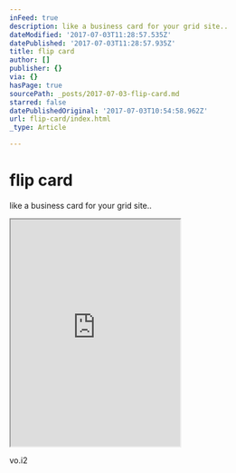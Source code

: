 ```yaml
---
inFeed: true
description: like a business card for your grid site..
dateModified: '2017-07-03T11:28:57.535Z'
datePublished: '2017-07-03T11:28:57.935Z'
title: flip card
author: []
publisher: {}
via: {}
hasPage: true
sourcePath: _posts/2017-07-03-flip-card.md
starred: false
datePublishedOriginal: '2017-07-03T10:54:58.962Z'
url: flip-card/index.html
_type: Article

---
```

# flip card

like a business card for your grid site..

<iframe src="https://the-grid.github.io/ed-userhtml/?g=eJyVVt1u2jAUvi5PYVFNpVITAildGyiatNu9wC4d2yRWndizDXRMe_cdOwkkKYRVCGKfP5_vnO84rIz9Ldh6FG4EVwGRpcW8ZBr9GSEU7Fn6xm2gmDaKEct3LEGzKIqWTlnIwwWNPC8_IxzdpFJTphMUqXdkpOAU3RJClqO_oOvllORyB5l5KcR6QAiC9mzCrg3AuLlpYFiNS7ORukiQlhZb9nMye44oy-6XzsrhGTJByEMbjjKoBUy9dB8gUw0beKaYvLl095zaPEFxBBUBn5zxLLewX_h9E6LG1oHGLZclVDJ8MsvRR9SB73SClGaG6R0LYuoacMLd8-_U46yzb0BTkp63vHrwGa9rLko2DpoJ7IhUV6RXwwa7228wYcGOG55ywe3vBOWcUlY2CAdNPLrhIIPadsY4BXpvLXMwpQLIsBBsY_3qCMJl70JmWm5LmqCtFpPcWmWS6XS_34dpynEaEllMjSQci2LKMWUkJaEqs3sUwaeUgWaKYQsHHAJeUvaeoHl1Rr9Ag3T9j4m4Ng9Dyi7Q282z-7RLEZa4YC7bDewCww9AiDkrICzlRgkMhealgDEKUiHJ27IbUGcpnsTxA2q-UfjiUiJSSN06r4q-wQUXEPC73GrONIgVppSXWYIWcDPNqmGsLqtAY8q3xmu80FoJAJ8qm6qn88WX5aXus3dAk2Mq9474M1Ycf6MFPG7jOPaDealHk2A-3KKTwfkOtQIM6Bq-BEJm0rXhMpcf29Bfqk19j83m3Xus2X-O5L80PfCsPEvyY56WW3Hiy74-MJWCttoeRXH0iC_2xqEBhrbguDnVVaio6R4WkEyCCCut58rVlmJCv7LFZbL1GX6cVXWx8A3tHj-b7JHYEap6gVAnK6yh5E7qR6vpW53Walr_XxitKN8hIrAxr-PuS22MYCW3JDcWa_s6tjk3obf8wY0NrcwywSZ3_k19d78cr-GsfjR4v3l5T-PuhVoOGqNw2ajcXTFe-8sQcgRF7T0F94-BXG1PcXoKT_jxuuV6xsaTbbz-Vp_YNlXrghnDyzsopSM4lAPZnKFMcxqGq6nqpVYvqsc_oeUJ2A" height="400" style=""></iframe>

vo.i2